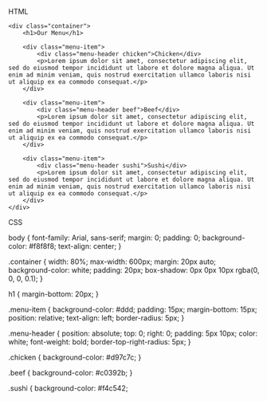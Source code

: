 HTML 

<!DOCTYPE html>
<html lang="fr">
<head>
    <meta charset="UTF-8">
    <meta name="viewport" content="width=device-width, initial-scale=1.0">
    <title>Menu</title>
    <link rel="stylesheet" href="style.css">
</head>
<body>

    <div class="container">
        <h1>Our Menu</h1>

        <div class="menu-item">
            <div class="menu-header chicken">Chicken</div>
            <p>Lorem ipsum dolor sit amet, consectetur adipiscing elit, sed do eiusmod tempor incididunt ut labore et dolore magna aliqua. Ut enim ad minim veniam, quis nostrud exercitation ullamco laboris nisi ut aliquip ex ea commodo consequat.</p>
        </div>

        <div class="menu-item">
            <div class="menu-header beef">Beef</div>
            <p>Lorem ipsum dolor sit amet, consectetur adipiscing elit, sed do eiusmod tempor incididunt ut labore et dolore magna aliqua. Ut enim ad minim veniam, quis nostrud exercitation ullamco laboris nisi ut aliquip ex ea commodo consequat.</p>
        </div>

        <div class="menu-item">
            <div class="menu-header sushi">Sushi</div>
            <p>Lorem ipsum dolor sit amet, consectetur adipiscing elit, sed do eiusmod tempor incididunt ut labore et dolore magna aliqua. Ut enim ad minim veniam, quis nostrud exercitation ullamco laboris nisi ut aliquip ex ea commodo consequat.</p>
        </div>
    </div>

</body>
</html>

CSS


body {
    font-family: Arial, sans-serif;
    margin: 0;
    padding: 0;
    background-color: #f8f8f8;
    text-align: center;
}

.container {
    width: 80%;
    max-width: 600px;
    margin: 20px auto;
    background-color: white;
    padding: 20px;
    box-shadow: 0px 0px 10px rgba(0, 0, 0, 0.1);
}

h1 {
    margin-bottom: 20px;
}

.menu-item {
    background-color: #ddd;
    padding: 15px;
    margin-bottom: 15px;
    position: relative;
    text-align: left;
    border-radius: 5px;
}

.menu-header {
    position: absolute;
    top: 0;
    right: 0;
    padding: 5px 10px;
    color: white;
    font-weight: bold;
    border-top-right-radius: 5px;
}

.chicken {
    background-color: #d97c7c;
}

.beef {
    background-color: #c0392b;
}

.sushi {
    background-color: #f4c542;



